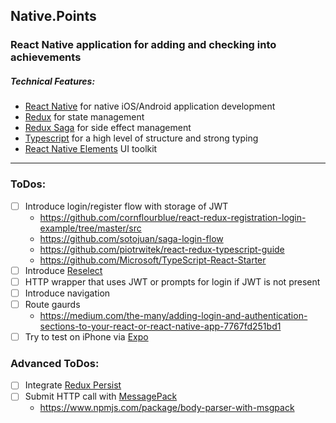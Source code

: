 ## Native.Points
### React Native application for adding and checking into achievements

##### Technical Features:
* [React Native](https://facebook.github.io/react-native/) for native iOS/Android application development
* [Redux](https://redux.js.org/) for state management
* [Redux Saga](https://redux-saga.js.org/) for side effect management
* [Typescript](https://www.typescriptlang.org/) for a high level of structure and strong typing
* [React Native Elements](https://bozzmob.github.io/react-native-elements/) UI toolkit
---
### ToDos:
- [ ] Introduce login/register flow with storage of JWT
    - https://github.com/cornflourblue/react-redux-registration-login-example/tree/master/src
    - https://github.com/sotojuan/saga-login-flow
    - https://github.com/piotrwitek/react-redux-typescript-guide
    - https://github.com/Microsoft/TypeScript-React-Starter
- [ ] Introduce [Reselect](https://github.com/reduxjs/reselect)
- [ ] HTTP wrapper that uses JWT or prompts for login if JWT is not present
- [ ] Introduce navigation	
- [ ] Route gaurds
    - https://medium.com/the-many/adding-login-and-authentication-sections-to-your-react-or-react-native-app-7767fd251bd1
- [ ] Try to test on iPhone via [Expo](expo.io)	

### Advanced ToDos:	
- [ ] Integrate [Redux Persist](https://github.com/rt2zz/redux-persist)	
- [ ] Submit HTTP call with [MessagePack](https://msgpack.org/index.html)	
    - https://www.npmjs.com/package/body-parser-with-msgpack